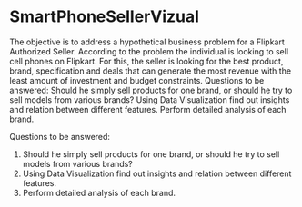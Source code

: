 # SmartPhoneSellerVizual
The objective is to address a hypothetical business problem for a Flipkart Authorized Seller. According to the problem the individual is looking to sell cell phones on Flipkart. For this, the seller is looking for the best product, brand, specification and deals that can generate the most revenue with the least amount of investment and budget constraints.  Questions to be answered:  Should he simply sell products for one brand, or should he try to sell models from various brands?  Using Data Visualization find out insights and relation between different features.  Perform detailed analysis of each brand. 

Questions to be answered: 
1) Should he simply sell products for one brand, or should he try to sell models from various brands? 
2) Using Data Visualization find out insights and relation between different features. 
3) Perform detailed analysis of each brand. 

